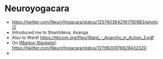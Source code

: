 # Neuroyogacara
- https://twitter.com/NeuroYogacara/status/1257403642161790983/photo/2
- Introduced me to Shantideva, Asanga.
- Also to Ward! https://libcom.org/files/Ward_-_Anarchy_in_Action_3.pdf
- On [[Markov Blankets]]: https://twitter.com/NeuroYogacara/status/1279820976629432320
- 

[//begin]: # "Autogenerated link references for markdown compatibility"
[Markov Blankets]: markov-blankets.md "Markov Blankets"
[//end]: # "Autogenerated link references"